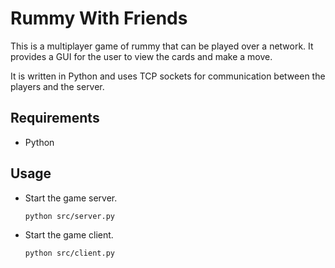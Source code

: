 # Rummy With Friends

This is a multiplayer game of rummy that can be played over a network. It provides a GUI for the user to view the cards and make a move.

It is written in Python and uses TCP sockets for communication between the players and the server.

## Requirements

- Python

## Usage

- Start the game server.

  ```shell
  python src/server.py
  ```

- Start the game client.

  ```shell
  python src/client.py
  ```
